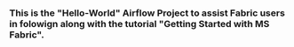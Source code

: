 ### This is the "Hello-World" Airflow Project to assist Fabric users in folowign along with the tutorial "Getting Started with MS Fabric".
